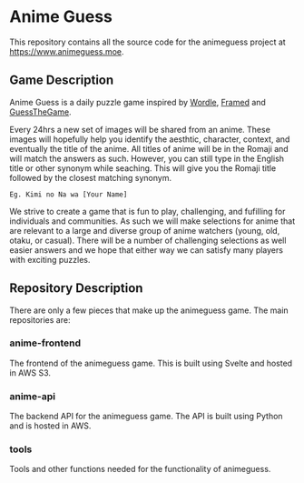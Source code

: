 # Anime Guess
This repository contains all the source code for the animeguess project at https://www.animeguess.moe.

## Game Description
Anime Guess is a daily puzzle game inspired by [Wordle](https://www.nytimes.com/games/wordle/index.html), [Framed](https://framed.wtf/) and [GuessTheGame](https://guessthe.game/).

Every 24hrs a new set of images will be shared from an anime. These images will hopefully help you identify the aesthtic, character, context, and eventually the title of the anime.
All titles of anime will be in the Romaji and will match the answers as such. However, you can still type in the English title or other synonym while seaching. This will give you the Romaji title followed by the closest matching synonym.

`Eg. Kimi no Na wa [Your Name]`

We strive to create a game that is fun to play, challenging, and fufilling for individuals and communities. As such we will make selections for anime that are relevant to a large and diverse group of anime watchers (young, old, otaku, or casual). There will be a number of challenging selections as well easier answers and we hope that either way we can satisfy many players with exciting puzzles.

## Repository Description
There are only a few pieces that make up the animeguess game. The main repositories are:

### anime-frontend
The frontend of the animeguess game. This is built using Svelte and hosted in AWS S3.

### anime-api
The backend API for the animeguess game. The API is built using Python and is hosted in AWS.

### tools
Tools and other functions needed for the functionality of animeguess.

